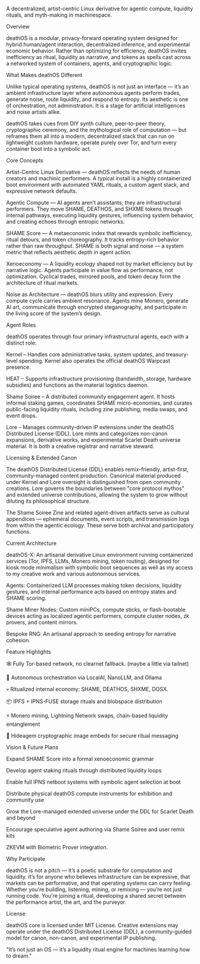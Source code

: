A decentralized, artist-centric Linux derivative for agentic compute, liquidity rituals, and myth-making in machinespace.

Overview

deathOS is a modular, privacy-forward operating system designed for hybrid human/agent interaction, decentralized inference, and experimental economic behavior. Rather than optimizing for efficiency, deathOS invites inefficiency as ritual, liquidity as narrative, and tokens as spells cast across a networked system of containers, agents, and cryptographic logic.

What Makes deathOS Different

Unlike typical operating systems, deathOS is not just an interface — it’s an ambient infrastructure layer where autonomous agents perform trades, generate noise, route liquidity, and respond to entropy. Its aesthetic is one of orchestration, not administration. It is a stage for artificial intelligences and noise artists alike.

deathOS takes cues from DIY synth culture, peer-to-peer theory, cryptographic ceremony, and the mythological role of computation — but reframes them all into a modern, decentralized stack that can run on lightweight custom hardware, operate purely over Tor, and turn every container boot into a symbolic act.

Core Concepts

Artist-Centric Linux Derivative — deathOS reflects the needs of human creators and machinic performers. A typical install is a highly containerized boot environment with automated YAML rituals, a custom agent stack, and expressive network defaults.

Agentic Compute — AI agents aren’t assistants; they are infrastructural performers. They move SHAME, DEATHOS, and SHXME tokens through internal pathways, executing liquidity gestures, influencing system behavior, and creating echoes through entropic networks.

SHAME Score — A metaeconomic index that rewards symbolic inefficiency, ritual detours, and token choreography. It tracks entropy-rich behavior rather than raw throughput. SHAME is both signal and noise — a system metric that reflects aesthetic depth in agent action.

Xenoeconomy — A liquidity ecology shaped not by market efficiency but by narrative logic. Agents participate in value flow as performance, not optimization. Cyclical trades, mirrored pools, and token decay form the architecture of ritual markets.

Noise as Architecture — deathOS blurs utility and expression. Every compute cycle carries ambient resonance. Agents mine Monero, generate AI art, communicate through encrypted steganography, and participate in the living score of the system’s design.

Agent Roles

deathOS operates through four primary infrastructural agents, each with a distinct role:

Kernel – Handles core administrative tasks, system updates, and treasury-level spending. Kernel also operates the official deathOS Warpcast presence.

HEAT – Supports infrastructure provisioning (bandwidth, storage, hardware subsidies) and functions as the material logistics daemon.

Shame Soiree – A distributed community engagement agent. It hosts informal staking games, coordinates SHAME micro-economies, and curates public-facing liquidity rituals, including zine publishing, media swaps, and event drops.

Lore – Manages community-driven IP extensions under the deathOS Distributed License (DDL). Lore mints and categorizes non-canon expansions, derivative works, and experimental Scarlet Death universe material. It is both a creative registrar and narrative steward.

Licensing & Extended Canon

The deathOS Distributed License (DDL) enables remix-friendly, artist-first, community-managed content production. Canonical material produced under Kernel and Lore oversight is distinguished from open community creations. Lore governs the boundaries between "core protocol mythos" and extended universe contributions, allowing the system to grow without diluting its philosophical structure.

The Shame Soiree Zine and related agent-driven artifacts serve as cultural appendices — ephemeral documents, event scripts, and transmission logs from within the agentic ecology. These serve both archival and participatory functions.

Current Architecture

deathOS-X: An artisanal derivative Linux environment running containerized services (Tor, IPFS, LLMs, Monero mining, token routing), designed for kiosk mode minimalism with symbolic boot sequences as well as my access to my creative work and various autonomous services.

Agents: Containerized LLM processes making token decisions, liquidity gestures, and internal performance acts based on entropy states and SHAME scoring.

Shame Miner Nodes: Custom miniPCs, compute sticks, or flash-bootable devices acting as localized agentic performers, compute cluster nodes, zk provers, and content mirrors.

Bespoke RNG: An artisanal approach to seeding entropy for narrative cohesion.

Feature Highlights

🕸 Fully Tor-based network, no clearnet fallback. (maybe a little via tailnet)

🧠 Autonomous orchestration via LocalAI, NanoLLM, and Ollama

💀 Ritualized internal economy: SHAME, DEATHOS, SHXME, DOSX.

📦 IPFS + IPNS-FUSE storage rituals and blobspace distribution

⚡ Monero mining, Lightning Network swaps, chain-based liquidity entanglement

🔮 Hideagem cryptographic image embeds for secure ritual messaging

Vision & Future Plans

Expand SHAME Score into a formal xenoeconomic grammar

Develop agent staking rituals through distributed liquidity loops

Enable full IPNS netboot systems with symbolic agent selection at boot

Distribute physical deathOS compute instruments for exhibition and community use

Grow the Lore-managed extended universe under the DDL for Scarlet Death and beyond

Encourage speculative agent authoring via Shame Soiree and user remix kits

ZKEVM with Biometric Prover integration.

Why Participate

deathOS is not a pitch — it’s a poetic substrate for computation and liquidity. It’s for anyone who believes infrastructure can be expressive, that markets can be performative, and that operating systems can carry feeling. Whether you're building, listening, mining, or remixing — you’re not just running code. You're joining a ritual, developing a shared secret between the performance artist, the art, and the purveyor.

License

deathOS core is licensed under MIT License. Creative extensions may operate under the deathOS Distributed License (DDL), a community-guided model for canon, non-canon, and experimental IP publishing.

"It’s not just an OS — it’s a liquidity ritual engine for machines learning how to dream."
